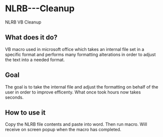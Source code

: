 # NLRB---Cleanup
NLRB VB Cleanup

<h2>What does it do?</h2>
VB macro used in microsoft office which takes an internal file set in a specific format and performs many formatting alterations in order to adjust the text into a needed format. 

<h2>Goal</h2> 
The goal is to take the internal file and adjust the formatting on behalf of the user in order to improve efficenty. What once took hours now takes seconds. 

<h2>How to use it</h2>
Copy the NLRB file contents and paste into word. Then run macro. Will receive on screen popup when the macro has completed. 
